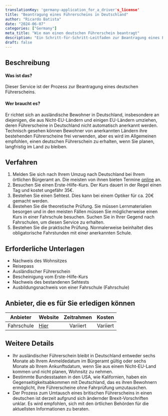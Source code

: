 ```yaml
---
translationKey: 'germany-application_for_a_driver's_license'
title: "Beantragung eines Führerscheins in Deutschland"
author: "Ricardo Batista"
date: "2024-06-07"
categories: ["Germany"]
meta_title: "Wie man einen deutschen Führerschein beantragt"
description: "Ein Schritt-für-Schritt-Leitfaden zur Beantragung eines Führerscheins in Deutschland"
draft: false
---
```


## Beschreibung
#### Was ist das?
Dieser Service ist der Prozess zur Beantragung eines deutschen Führerscheins.
#### Wer braucht es?
Er richtet sich an ausländische Bewohner in Deutschland, insbesondere an diejenigen, die aus Nicht-EU-Ländern und einigen EU-Ländern umziehen, deren Führerscheine in Deutschland nicht automatisch anerkannt werden. Technisch gesehen können Bewohner von anerkannten Ländern ihre bestehenden Führerscheine frei verwenden, aber es wird im Allgemeinen empfohlen, einen deutschen Führerschein zu erhalten, wenn Sie planen, langfristig im Land zu bleiben.

## Verfahren
1. Melden Sie sich nach Ihrem Umzug nach Deutschland bei Ihrem örtlichen Bürgeramt an. Die meisten von ihnen bieten Termine [online](https://service.berlin.de/dienstleistung/120686/) an.
2. Besuchen Sie einen Erste-Hilfe-Kurs. Der Kurs dauert in der Regel einen Tag und kostet ungefähr 35€.
3. Bestehen Sie einen Sehtest. Dies kann bei einem Optiker für ca. 20€ gemacht werden.
4. Bestehen Sie die theoretische Prüfung. Sie müssen Lernmaterialien besorgen und in den meisten Fällen müssen Sie möglicherweise einen Kurs in einer Fahrschule besuchen. Suchen Sie in Ihrer Gegend nach Fahrschulen, um diesen Service zu erhalten.
5. Bestehen Sie die praktische Prüfung. Normalerweise beinhaltet dies obligatorische Fahrstunden mit einer anerkannten Schule.

## Erforderliche Unterlagen
- Nachweis des Wohnsitzes
- Reisepass
- Ausländischer Führerschein
- Bescheinigung vom Erste-Hilfe-Kurs
- Nachweis des bestandenen Sehtests
- Ausbildungsnachweis von einer Fahrschule (Fahrschule)

## Anbieter, die es für Sie erledigen können

| Anbieter       |     Website      |   Zeitrahmen    |       Kosten      |
| -------------- | ---------------- |  :-----------: | :-------------: |
| Fahrschule     |  [Hier](https://www.fahrschule.de/)  |      Variiert     |  Variiert        |

## Weitere Details
- Ihr ausländischer Führerschein bleibt in Deutschland entweder sechs Monate ab Ihrem Anmeldedatum im Bürgeramt gültig oder sechs Monate ab Ihrem Ankunftsdatum, wenn Sie aus einem Nicht-EU-Land kommen und nicht planen, Wohnsitz zu nehmen.
- Bestimmte Bundesstaaten in den USA, wie Kalifornien, haben ein Gegenseitigkeitsabkommen mit Deutschland, das es ihren Bewohnern ermöglicht, ihre Führerscheine ohne Fahrprüfung umzutauschen.
- Der Prozess zum Umtausch eines britischen Führerscheins in einen deutschen ist derzeit aufgrund sich ändernder Brexit-Vorschriften unklar. Es wird empfohlen, sich mit den örtlichen Behörden für die aktuellsten Informationen zu beraten.